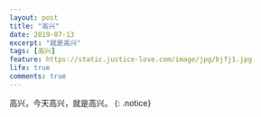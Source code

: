 ```yaml
---
layout: post
title: "高兴"
date: 2019-07-13
excerpt: "就是高兴"
tags: [高兴]
feature: https://static.justice-love.com/image/jpg/bjfj1.jpg
life: true
comments: true
---
```

高兴，今天高兴，就是高兴。
{: .notice}
